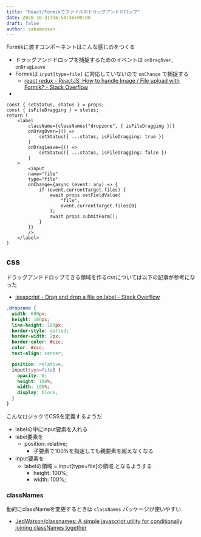 ```yaml
---
title: "React/Formikでファイルのドラッグアンドドロップ"
date: 2020-10-31T16:54:36+09:00
draft: false
author: sakamossan
---
```


Formikに渡すコンポーネントはこんな感じのをつくる

- ドラッグアンドドロップを捕捉するためのイベントは `onDragOver`, `onDragLeave`
- Formikは `input[type=file]` に対応していないので `onChange` で捕捉する
    - [react redux - ReactJS: How to handle Image / File upload with Formik? - Stack Overflow](https://stackoverflow.com/questions/56149756/reactjs-how-to-handle-image-file-upload-with-formik)
- 


```tsx
const { setStatus, status } = props;
const { isFileDragging } = status;
return (
    <label
        className={classNames("dropzone", { isFileDragging })}
        onDragOver={() =>
            setStatus({ ...status, isFileDragging: true })
        }
        onDragLeave={() =>
            setStatus({ ...status, isFileDragging: false })
        }
    >
        <input
        name="file"
        type="file"
        onChange={async (event: any) => {
            if (event.currentTarget.files) {
                await props.setFieldValue(
                    "file",
                    event.currentTarget.files[0]
                );
                await props.submitForm();
            }
        }}
        />
    </label>
)
```

## css

ドラッグアンドドロップできる領域を作るcssについては以下の記事が参考になった

- [javascript - Drag and drop a file on label - Stack Overflow](https://stackoverflow.com/questions/49971247/drag-and-drop-a-file-on-label/49972384#49972384)

```css
.dropzone {
  width: 600px;
  height: 180px;
  line-height: 180px;
  border-style: dotted;
  border-width: 2px;
  border-color: #ccc;
  color: #ccc;
  text-align: center;

  position: relative;
  input[type=file] {
    opacity: 0;
    height: 100%;
    width: 100%;
    display: block;
  }
}
```

こんなロジックでCSSを定義するようだ

- labelの中にinput要素を入れる
- label要素を
    - position: relative;
        - 子要素で100%を指定しても親要素を超えなくなる
- input要素を 
    - labelの領域 = input[type=file]の領域 となるようする
        - height: 100%;
        - width: 100%;    


### classNames

動的にclassNameを変更するときは `classNames` パッケージが使いやすい

- [JedWatson/classnames: A simple javascript utility for conditionally joining classNames together](https://github.com/JedWatson/classnames)

